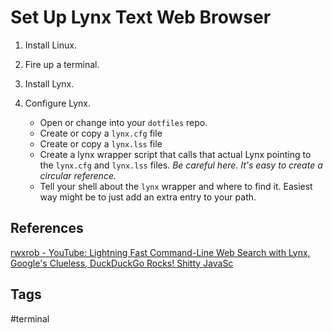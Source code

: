 # Set Up Lynx Text Web Browser 

1. Install Linux.

2. Fire up a terminal.  

3. Install Lynx.  

4. Configure Lynx.  
	* Open or change into your `dotfiles` repo.  
	* Create or copy a `lynx.cfg` file
	* Create or copy a `lynx.lss` file  
	* Create a lynx wrapper script that calls that actual Lynx pointing to the `lynx.cfg` and `lynx.lss` files. *Be careful here. It's easy to create a circular reference.*  
	* Tell your shell about the `lynx` wrapper and where to find it. Easiest way might be to just add an extra entry to your path.   

	

## References
[rwxrob - YouTube: Lightning Fast Command-Line Web Search with Lynx, Google's Clueless, DuckDuckGo Rocks! Shitty JavaSc](https://www.youtube.com/watch?v=hifs83xV2PQ&t=3080s)  

## Tags
#terminal
